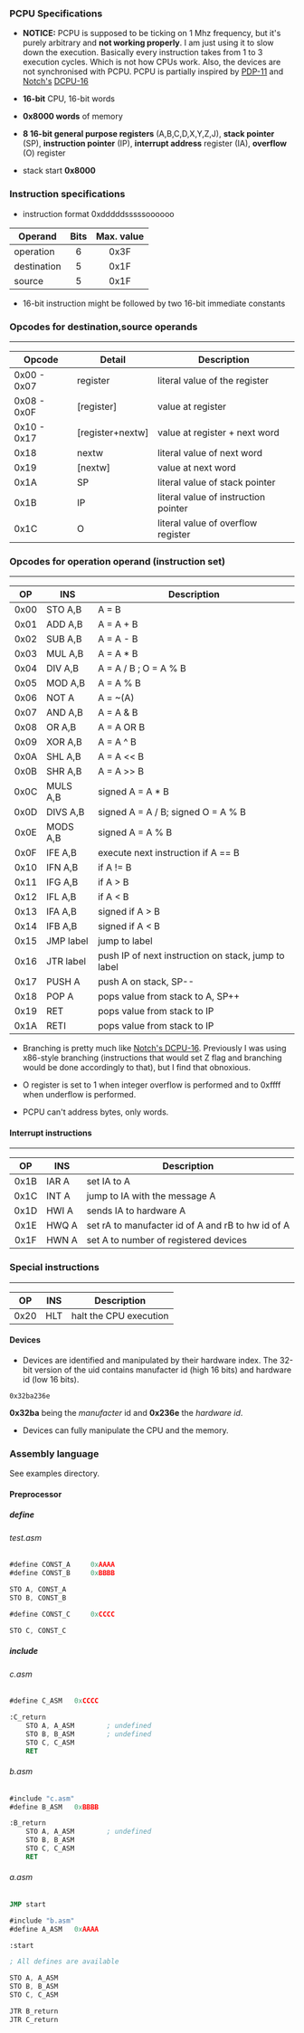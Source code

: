 ### PCPU Specifications

* **NOTICE:** PCPU is supposed to be ticking on 1 Mhz frequency, but it's purely
arbitrary and **not working properly**. I am just using it to slow down the execution.
Basically every instruction takes from 1 to 3 execution cycles. Which is not how CPUs work.
Also, the devices are not synchronised with PCPU. PCPU is partially inspired by [PDP-11](http://en.wikipedia.org/wiki/PDP-11) and [Notch's](http://twitter.com/notch) [DCPU-16](http://dcpu.com/dcpu-16/)

* **16-bit** CPU, 16-bit words 
* **0x8000 words** of memory
* **8 16-bit general purpose registers** (A,B,C,D,X,Y,Z,J), **stack pointer** (SP), **instruction pointer** (IP), **interrupt address** register (IA), **overflow** (O) register
* stack start **0x8000**

### Instruction specifications
* instruction format 0xdddddsssssoooooo

| Operand   	     | Bits   | Max. value |
| ------------------ | :----: | :--------: |
| operation	     | 6      | 0x3F       |
| destination	     | 5      | 0x1F       |
| source	     | 5      | 0x1F       |

* 16-bit instruction might be followed by two 16-bit immediate constants

### Opcodes for destination,source operands
-----------------------------------------------------------------------------
| Opcode 	| Detail	   | Description	                    |
| ------------- | ---------------- | -------------------------------------- |
| 0x00 - 0x07	| register 	   | literal value of the register          |
| 0x08 - 0x0F	| [register]	   | value at register 			    |
| 0x10 - 0x17	| [register+nextw] | value at register + next word          |
| 0x18		| nextw		   | literal value of next word             | 
| 0x19		| [nextw]          | value at next word                     |
| 0x1A		| SP               | literal value of stack pointer         |
| 0x1B		| IP               | literal value of instruction pointer   |
| 0x1C		| O 		   | literal value of overflow register     |

### Opcodes for operation operand (instruction set)
--------------------------------------------------------------------------------------
| OP     | INS              | Description                              		     |
| :----: | ---------------- | ------------------------------------------------------ |
| 0x00   | STO A,B          | A = B                               		     |
| 0x01   | ADD A,B          | A = A + B            		     		     |
| 0x02   | SUB A,B          | A = A - B             		     		     |
| 0x03   | MUL A,B          | A = A * B              		     		     |
| 0x04   | DIV A,B          | A = A / B ; O = A % B                   		     |
| 0x05   | MOD A,B          | A = A % B                   	  		     |
| 0x06   | NOT A            | A = ~(A)                            		     |
| 0x07   | AND A,B          | A = A & B                             		     |
| 0x08   | OR A,B           | A = A OR B                          		     |
| 0x09   | XOR A,B          | A = A ^ B                             		     |
| 0x0A   | SHL A,B          | A = A << B                          		     |
| 0x0B   | SHR A,B          | A = A >> B                          		     |
| 0x0C   | MULS A,B         | signed A = A * B 					     |
| 0x0D   | DIVS A,B         | signed A = A / B; signed O = A % B		     |
| 0x0E   | MODS A,B         | signed A = A % B                                       |
| 0x0F   | IFE A,B          | execute next instruction if A == B    		     |
| 0x10   | IFN A,B          | if A != B            		  		     |
| 0x11   | IFG A,B          | if A > B            		  		     |
| 0x12   | IFL A,B          | if A < B           		   	  	     |
| 0x13   | IFA A,B          | signed if A > B                                        |
| 0x14   | IFB A,B          | signed if A < B                                        |
| 0x15   | JMP label        | jump to label            		  		     |
| 0x16   | JTR label        | push IP of next instruction on stack, jump to label    |
| 0x17   | PUSH A           | push A on stack, SP--	  		     	     |
| 0x18   | POP A            | pops value from stack to A, SP++         		     |
| 0x19   | RET              | pops value from stack to IP                 	     |
| 0x1A   | RETI             | pops value from stack to IP              		     |

* Branching is pretty much like [Notch's DCPU-16](http://dcpu.com/dcpu-16/). Previously I was using
x86-style branching (instructions that would set Z flag and branching would be done accordingly to that), but I find that obnoxious.

* O register is set to 1 when integer overflow is performed and to 0xffff when underflow is performed.

* PCPU can't address bytes, only words. 

#### Interrupt instructions
--------------------------------------------------------------------------------------
| OP     | INS              | Description                                            |
| :----: | ---------------- | ------------------------------------------------------ |
| 0x1B   | IAR A            | set IA to A                                            |
| 0x1C   | INT A            | jump to IA with the message A   			     |
| 0x1D   | HWI A            | sends IA to hardware A                                 |
| 0x1E   | HWQ A            | set rA to manufacter id of A and rB to hw id of A      |
| 0x1F   | HWN A            | set A to number of registered devices                  |

### Special instructions
--------------------------------------------------------------------------------------
| OP     | INS              | Description                                            |
| :----: | ---------------- | ------------------------------------------------------ |
| 0x20   | HLT              | halt the CPU execution                                 |

#### Devices

* Devices are identified and manipulated by their hardware index. 
The 32-bit version of the uid contains manufacter id (high 16 bits) and hardware
id (low 16 bits).

``0x32ba236e``

**0x32ba** being the *manufacter* id and **0x236e** the *hardware id*.

* Devices can fully manipulate the CPU and the memory.

### Assembly language

See examples directory.

#### Preprocessor

##### define

###### test.asm

```nasm
#define CONST_A		0xAAAA
#define CONST_B		0xBBBB

STO A, CONST_A
STO B, CONST_B

#define CONST_C		0xCCCC

STO C, CONST_C
```

##### include 

###### c.asm
```nasm
#define C_ASM	0xCCCC

:C_return
	STO A, A_ASM		; undefined		
	STO B, B_ASM		; undefined
	STO C, C_ASM
	RET
```

###### b.asm
```nasm
#include "c.asm"
#define B_ASM	0xBBBB

:B_return
	STO A, A_ASM		; undefined
	STO B, B_ASM
	STO C, C_ASM
	RET
```

###### a.asm
```nasm
JMP start

#include "b.asm"
#define A_ASM	0xAAAA

:start

; All defines are available

STO A, A_ASM
STO B, B_ASM
STO C, C_ASM

JTR B_return
JTR C_return
```